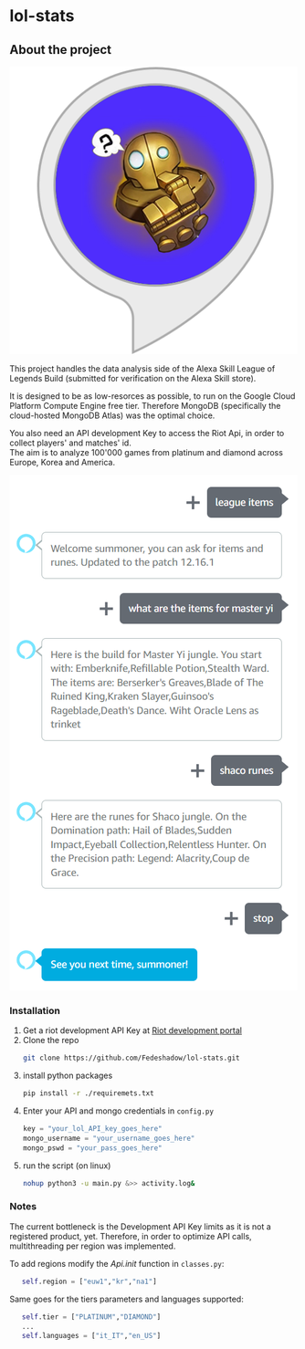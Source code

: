 # lol-stats

## About the project
![Logo](images/logo.png)

This project handles the data analysis side of the Alexa Skill League of Legends Build (submitted for verification on the Alexa Skill store).

It is designed to be as low-resorces as possible, to run on the Google Cloud Platform Compute Engine free tier.
Therefore MongoDB (specifically the cloud-hosted MongoDB Atlas) was the optimal choice.

You also need an API development Key to access the Riot Api, in order to collect players' and matches' id.\
The aim is to analyze 100'000 games from platinum and diamond across Europe, Korea and America.

![Example](images/Example.png)
###  Installation
1. Get a riot development API Key at [Riot development portal](https://developer.riotgames.com)
2. Clone the repo
	```sh 
	git clone https://github.com/Fedeshadow/lol-stats.git
	```
3. install python packages
	```sh 
	pip install -r ./requiremets.txt
	```
4. Enter your API and mongo credentials in  `config.py`
	```python
	key = "your_lol_API_key_goes_here"
	mongo_username = "your_username_goes_here"
	mongo_pswd = "your_pass_goes_here"
	```
5. run the script (on linux)
	```sh 
	nohup python3 -u main.py &>> activity.log&
	```

### Notes
The current bottleneck is the Development API Key limits as it is not a registered product, yet.
Therefore, in order to optimize API calls, multithreading per region was implemented.

To add regions modify the *Api._init_* function in  `classes.py`:
```python
   self.region = ["euw1","kr","na1"]
```

Same goes for the tiers parameters and languages supported:
```python
   self.tier = ["PLATINUM","DIAMOND"]
   ...
   self.languages = ["it_IT","en_US"]
```
